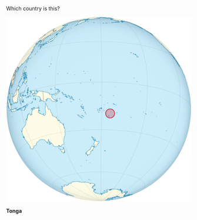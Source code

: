 Which country is this?

![Map of a country](images/Tonga_on_the_globe_(Polynesia_centered).svg)
<!--question-->
**Tonga**